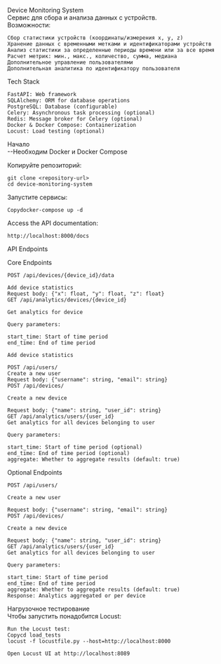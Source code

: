 Device Monitoring System \
Сервис для сбора и анализа данных с устройств. \
  Возможности: 
```
Сбор статистики устройств (координаты/измерения x, y, z)
Хранение данных с временными метками и идентификаторами устройств
Анализ статистики за определенные периоды времени или за все время
Расчет метрик: мин., макс., количество, сумма, медиана
Дополнительное управление пользователями
Дополнительная аналитика по идентификатору пользователя
```
Tech Stack 
```
FastAPI: Web framework
SQLAlchemy: ORM for database operations
PostgreSQL: Database (configurable)
Celery: Asynchronous task processing (optional)
Redis: Message broker for Celery (optional)
Docker & Docker Compose: Containerization
Locust: Load testing (optional)
```
Начало \
--Необходим Docker и Docker Compose 

Копируйте репозиторий: 
```
git clone <repository-url>
cd device-monitoring-system
```
Запустите сервисы: 
```
Copydocker-compose up -d
```
Access the API documentation: 
```
http://localhost:8000/docs
```

API Endpoints 

Core Endpoints 
```
POST /api/devices/{device_id}/data

Add device statistics
Request body: {"x": float, "y": float, "z": float}
GET /api/analytics/devices/{device_id}

Get analytics for device

Query parameters:

start_time: Start of time period 
end_time: End of time period 

Add device statistics

POST /api/users/
Create a new user
Request body: {"username": string, "email": string}
POST /api/devices/

Create a new device

Request body: {"name": string, "user_id": string}
GET /api/analytics/users/{user_id}
Get analytics for all devices belonging to user

Query parameters:

start_time: Start of time period (optional)
end_time: End of time period (optional)
aggregate: Whether to aggregate results (default: true)
```
Optional Endpoints 
```
POST /api/users/

Create a new user

Request body: {"username": string, "email": string}
POST /api/devices/

Create a new device

Request body: {"name": string, "user_id": string}
GET /api/analytics/users/{user_id}
Get analytics for all devices belonging to user

Query parameters:

start_time: Start of time period 
end_time: End of time period 
aggregate: Whether to aggregate results (default: true)
Response: Analytics aggregated or per device
```


Нагрузочное тестирование \
Чтобы запустить понадобится Locust: 
```
Run the Locust test:
Copycd load_tests
locust -f locustfile.py --host=http://localhost:8000

Open Locust UI at http://localhost:8089
```
